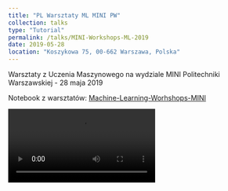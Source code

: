 ```yaml
---
title: "PL Warsztaty ML MINI PW"
collection: talks
type: "Tutorial"
permalink: /talks/MINI-Workshops-ML-2019
date: 2019-05-28
location: "Koszykowa 75, 00-662 Warszawa, Polska"
---
```


Warsztaty z Uczenia Maszynowego na wydziale MINI Politechniki Warszawskiej - 28 maja 2019

Notebook z warsztatów: [Machine-Learning-Worhshops-MINI](https://github.com/SaxMan96/Machine-Learning-Workshop-MINI)

<video controls="controls">
  <source type="video/mp4" src="mateuszdorobek.github.io/files/Warsztaty-ML-MINI-video.mp4"></source>
  <p>Your browser does not support the video element.</p>
</video>

